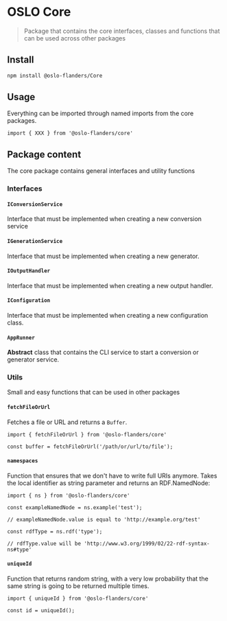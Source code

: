 # OSLO Core

> Package that contains the core interfaces, classes and functions that can be used across other packages

## Install

```bash
npm install @oslo-flanders/Core
```

## Usage

Everything can be imported through named imports from the core packages.
```node
import { XXX } from '@oslo-flanders/core'
```

## Package content

The core package contains general interfaces and utility functions

### Interfaces

#### `IConversionService`
Interface that must be implemented when creating a new conversion service

#### `IGenerationService`
Interface that must be implemented when creating a new generator.

#### `IOutputHandler`
Interface that must be implemented when creating a new output handler.

#### `IConfiguration`
Interface that must be implemented when creating a new configuration class.

#### `AppRunner`
**Abstract** class that contains the CLI service to start a conversion or generator service.

### Utils

Small and easy functions that can be used in other packages

#### `fetchFileOrUrl`

Fetches a file or URL and returns a `Buffer`.
```node
import { fetchFileOrUrl } from '@oslo-flanders/core'

const buffer = fetchFileOrUrl('/path/or/url/to/file');
```

#### `namespaces`

Function that ensures that we don't have to write full URIs anymore. Takes the local identifier as string parameter and returns an RDF.NamedNode:
```
import { ns } from '@oslo-flanders/core'

const exampleNamedNode = ns.example('test');

// exampleNamedNode.value is equal to 'http://example.org/test'

const rdfType = ns.rdf('type');

// rdfType.value will be 'http://www.w3.org/1999/02/22-rdf-syntax-ns#type'
```

#### `uniqueId`

Function that returns random string, with a very low probability that the same string is going to be returned multiple times.

```
import { uniqueId } from '@oslo-flanders/core'

const id = uniqueId();
```
